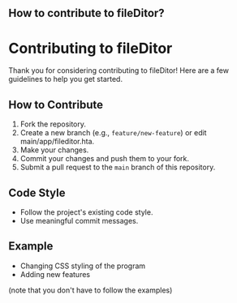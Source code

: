 ## How to contribute to fileDitor?
# Contributing to fileDitor

Thank you for considering contributing to fileDitor! Here are a few guidelines to help you get started.

## How to Contribute

1. Fork the repository.
2. Create a new branch (e.g., `feature/new-feature`) or edit main/app/fileditor.hta.
3. Make your changes.
4. Commit your changes and push them to your fork.
5. Submit a pull request to the `main` branch of this repository.

## Code Style

- Follow the project's existing code style.
- Use meaningful commit messages.

## Example
- Changing CSS styling of the program
- Adding new features

(note that you don't have to follow the examples)